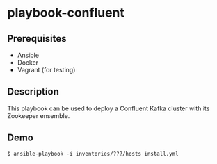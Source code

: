# playbook-confluent

## Prerequisites

- Ansible
- Docker
- Vagrant (for testing)

## Description

This playbook can be used to deploy a Confluent Kafka cluster with its Zookeeper ensemble.

## Demo

```shell
$ ansible-playbook -i inventories/???/hosts install.yml
```
